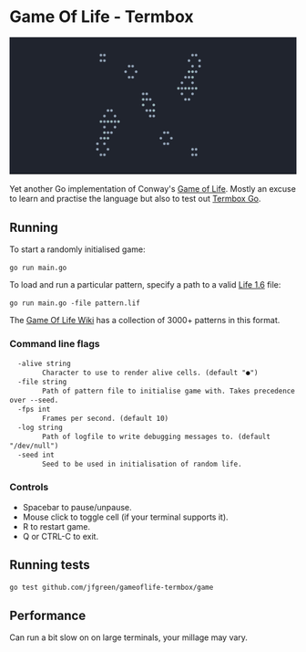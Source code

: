 # Game Of Life - Termbox

![Game Of Life](/img/achim.gif)

Yet another Go implementation of Conway's [Game of Life](https://en.wikipedia.org/wiki/Conway%27s_Game_of_Life).
Mostly an excuse to learn and practise the language but also to test out
[Termbox Go](https://github.com/nsf/termbox-go).

## Running

To start a randomly initialised game:

`go run main.go`


To load and run a particular pattern, specify a path to a valid
[Life 1.6](http://www.conwaylife.com/wiki/Life_1.06) file:

`go run main.go -file pattern.lif`

The [Game Of Life Wiki](http://www.conwaylife.com/wiki/Main_Page) has a collection of 3000+ patterns in this format.

### Command line flags

```
  -alive string
    	Character to use to render alive cells. (default "●")
  -file string
    	Path of pattern file to initialise game with. Takes precedence over --seed.
  -fps int
    	Frames per second. (default 10)
  -log string
    	Path of logfile to write debugging messages to. (default "/dev/null")
  -seed int
    	Seed to be used in initialisation of random life.
```
### Controls

- Spacebar to pause/unpause.
- Mouse click to toggle cell (if your terminal supports it).
- R to restart game.
- Q or CTRL-C to exit.

## Running tests

`go test github.com/jfgreen/gameoflife-termbox/game`

## Performance

Can run a bit slow on on large terminals, your millage may vary.
